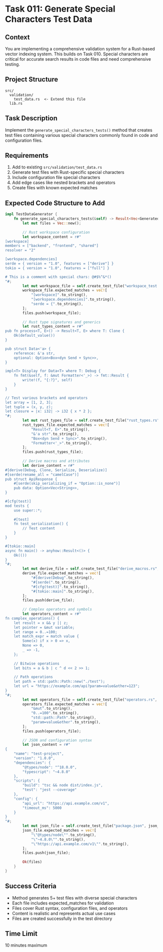 # Task 011: Generate Special Characters Test Data

## Context
You are implementing a comprehensive validation system for a Rust-based vector indexing system. This builds on Task 010. Special characters are critical for accurate search results in code files and need comprehensive testing.

## Project Structure
```
src/
  validation/
    test_data.rs  <- Extend this file
  lib.rs
```

## Task Description
Implement the `generate_special_characters_tests()` method that creates test files containing various special characters commonly found in code and configuration files.

## Requirements
1. Add to existing `src/validation/test_data.rs`
2. Generate test files with Rust-specific special characters
3. Include configuration file special characters
4. Add edge cases like nested brackets and operators
5. Create files with known expected matches

## Expected Code Structure to Add
```rust
impl TestDataGenerator {
    fn generate_special_characters_tests(&self) -> Result<Vec<GeneratedTestFile>> {
        let mut files = Vec::new();
        
        // Rust workspace configuration
        let workspace_content = r#"
[workspace]
members = ["backend", "frontend", "shared"]
resolver = "2"

[workspace.dependencies]
serde = { version = "1.0", features = ["derive"] }
tokio = { version = "1.0", features = ["full"] }

# This is a comment with special chars: @#$%^&*()
"#;
        let mut workspace_file = self.create_test_file("workspace_test.toml", workspace_content, TestFileType::SpecialCharacters)?;
        workspace_file.expected_matches = vec![
            "[workspace]".to_string(),
            "[workspace.dependencies]".to_string(),
            "serde = {".to_string(),
        ];
        files.push(workspace_file);
        
        // Rust type signatures and generics
        let rust_types_content = r#"
pub fn process<T, E>() -> Result<T, E> where T: Clone {
    Ok(default_value())
}

pub struct Data<'a> {
    reference: &'a str,
    optional: Option<Box<dyn Send + Sync>>,
}

impl<T> Display for Data<T> where T: Debug {
    fn fmt(&self, f: &mut Formatter<'_>) -> fmt::Result {
        write!(f, "{:?}", self)
    }
}

// Test various brackets and operators
let array = [1, 2, 3];
let tuple = (x, y, z);
let closure = |x: i32| -> i32 { x * 2 };
"#;
        let mut rust_types_file = self.create_test_file("rust_types.rs", rust_types_content, TestFileType::SpecialCharacters)?;
        rust_types_file.expected_matches = vec![
            "Result<T, E>".to_string(),
            "&'a str".to_string(),
            "Box<dyn Send + Sync>".to_string(),
            "Formatter<'_>".to_string(),
        ];
        files.push(rust_types_file);
        
        // Derive macros and attributes
        let derive_content = r#"
#[derive(Debug, Clone, Serialize, Deserialize)]
#[serde(rename_all = "camelCase")]
pub struct ApiResponse {
    #[serde(skip_serializing_if = "Option::is_none")]
    pub data: Option<Vec<String>>,
}

#[cfg(test)]
mod tests {
    use super::*;
    
    #[test]
    fn test_serialization() {
        // Test content
    }
}

#[tokio::main]
async fn main() -> anyhow::Result<()> {
    Ok(())
}
"#;
        let mut derive_file = self.create_test_file("derive_macros.rs", derive_content, TestFileType::SpecialCharacters)?;
        derive_file.expected_matches = vec![
            "#[derive(Debug".to_string(),
            "#[serde(".to_string(),
            "#[cfg(test)]".to_string(),
            "#[tokio::main]".to_string(),
        ];
        files.push(derive_file);
        
        // Complex operators and symbols
        let operators_content = r#"
fn complex_operations() {
    let result = x && y || z;
    let pointer = &mut variable;
    let range = 0..=100;
    let match_expr = match value {
        Some(x) if x > 0 => x,
        None => 0,
        _ => -1,
    };
    
    // Bitwise operations
    let bits = a & b | c ^ d << 2 >> 1;
    
    // Path operations
    let path = std::path::Path::new("./test");
    let url = "https://example.com/api?param=value&other=123";
}
"#;
        let mut operators_file = self.create_test_file("operators.rs", operators_content, TestFileType::SpecialCharacters)?;
        operators_file.expected_matches = vec![
            "&mut".to_string(),
            "0..=100".to_string(),
            "std::path::Path".to_string(),
            "param=value&other".to_string(),
        ];
        files.push(operators_file);
        
        // JSON and configuration syntax
        let json_content = r#"
{
    "name": "test-project",
    "version": "1.0.0",
    "dependencies": {
        "@types/node": "^18.0.0",
        "typescript": "~4.8.0"
    },
    "scripts": {
        "build": "tsc && node dist/index.js",
        "test": "jest --coverage"
    },
    "config": {
        "api_url": "https://api.example.com/v1",
        "timeout_ms": 5000
    }
}
"#;
        let mut json_file = self.create_test_file("package.json", json_content, TestFileType::SpecialCharacters)?;
        json_file.expected_matches = vec![
            "\"@types/node\"".to_string(),
            "\"~4.8.0\"".to_string(),
            "\"https://api.example.com/v1\"".to_string(),
        ];
        files.push(json_file);
        
        Ok(files)
    }
}
```

## Success Criteria
- Method generates 5+ test files with diverse special characters
- Each file includes expected_matches for validation
- Files cover Rust syntax, configuration files, and operators
- Content is realistic and represents actual use cases
- Files are created successfully in the test directory

## Time Limit
10 minutes maximum